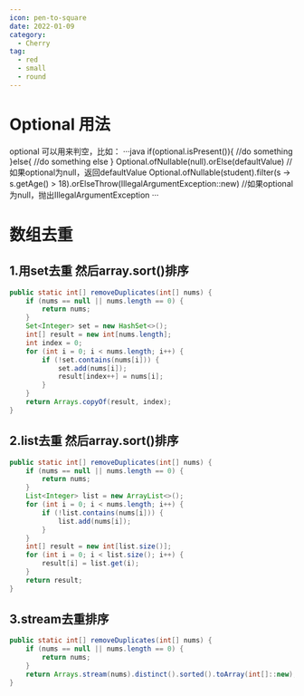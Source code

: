 ```yaml
---
icon: pen-to-square
date: 2022-01-09
category:
  - Cherry
tag:
  - red
  - small
  - round
---
```


# Optional 用法
 optional 可以用来判空，比如：
 ···java
 if(optional.isPresent()){
   //do something
 }else{
   //do something else
 }
Optional.ofNullable(null).orElse(defaultValue) //如果optional为null，返回defaultValue
Optional.ofNullable(student).filter(s -> s.getAge() > 18).orElseThrow(IllegalArgumentException::new) //如果optional为null，抛出IllegalArgumentException
···

# 数组去重
## 1.用set去重  然后array.sort()排序
```java
public static int[] removeDuplicates(int[] nums) {
    if (nums == null || nums.length == 0) {
        return nums;
    }
    Set<Integer> set = new HashSet<>();
    int[] result = new int[nums.length];
    int index = 0;
    for (int i = 0; i < nums.length; i++) {
        if (!set.contains(nums[i])) {
            set.add(nums[i]);
            result[index++] = nums[i];
        }
    }
    return Arrays.copyOf(result, index);
}
```

## 2.list去重  然后array.sort()排序
```java
public static int[] removeDuplicates(int[] nums) {
    if (nums == null || nums.length == 0) {
        return nums;
    }
    List<Integer> list = new ArrayList<>();
    for (int i = 0; i < nums.length; i++) {
        if (!list.contains(nums[i])) {
            list.add(nums[i]);
        }
    }
    int[] result = new int[list.size()];
    for (int i = 0; i < list.size(); i++) {
        result[i] = list.get(i);
    }
    return result;
}
```

## 3.stream去重排序
```java
public static int[] removeDuplicates(int[] nums) {
    if (nums == null || nums.length == 0) {
        return nums;
    }
    return Arrays.stream(nums).distinct().sorted().toArray(int[]::new);
}
```